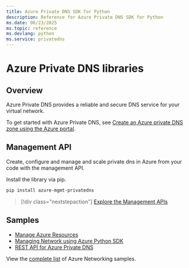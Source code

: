 ```yaml
---
title: Azure Private DNS SDK for Python
description: Reference for Azure Private DNS SDK for Python
ms.date: 06/23/2025
ms.topic: reference
ms.devlang: python
ms.service: privatedns
---
```

# Azure Private DNS libraries

## Overview

Azure Private DNS provides a reliable and secure DNS service for your virtual network.

To get started with Azure Private DNS, see [Create an Azure private DNS zone using the Azure portal](/azure/dns/private-dns-getstarted-portal).

## Management API

Create, configure and manage and scale private dns in Azure from your code with the management API.

Install the library via pip.

```bash
pip install azure-mgmt-privatedns
```

> [!div class="nextstepaction"]
> [Explore the Management APIs](/python/api/azure-mgmt-privatedns)

## Samples

* [Manage Azure Resources][1]
* [Managing Network using Azure Python SDK][2]
* [REST API for Azure Private DNS][3]

View the [complete list](/samples/browse/?products=azure&terms=azure%20networking&languages=python) of Azure Networking samples.

[1]: /samples/browse/?languages=python&term=Getting%20started%20-%20Managing&terms=Getting%20started%20-%20Managing
[2]: /samples/azure-samples/azure-samples-python-management/network/
[3]: /rest/api/dns/privatedns/private-zones
